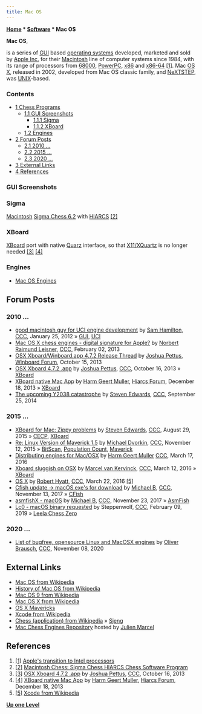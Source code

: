 ```yaml
---
title: Mac OS
---
```

**[Home](Home "Home") \* [Software](Software "Software") \* Mac OS**


**Mac OS**,  

is a series of [GUI](https://en.wikipedia.org/wiki/Graphical_user_interface) based [operating systems](https://en.wikipedia.org/wiki/Operating_system) developed, marketed and sold by [Apple Inc.](index.php?title=Apple&action=edit&redlink=1 "Apple (page does not exist)") for their [Macintosh](Macintosh "Macintosh") line of computer systems since 1984, with its range of processors from [68000](68000 "68000"), [PowerPC](PowerPC "PowerPC"), [x86](X86 "X86") and [x86-64](X86-64 "X86-64") <a id="cite-note-1" href="#cite-ref-1">[1]</a>. Mac [OS X](https://en.wikipedia.org/wiki/OS_X), released in 2002, developed from Mac OS classic family, and [NeXTSTEP](https://en.wikipedia.org/wiki/NeXTSTEP), was [UNIX](Unix "Unix")-based.



### Contents


* [1 Chess Programs](#chess-programs)
	+ [1.1 GUI Screenshots](#gui-screenshots)
		- [1.1.1 Sigma](#sigma)
		- [1.1.2 XBoard](#xboard)
	+ [1.2 Engines](#engines)
* [2 Forum Posts](#forum-posts)
	+ [2.1 2010 ...](#2010-...)
	+ [2.2 2015 ...](#2015-...)
	+ [2.3 2020 ...](#2020-...)
* [3 External Links](#external-links)
* [4 References](#references)






### GUI Screenshots


### Sigma


 [](http://www.hiarcs.com/mac_chess_hiarcs.htm) 
[Macintosh](Macintosh "Macintosh") [Sigma Chess 6.2](index.php?title=Sigma_Chess&action=edit&redlink=1 "Sigma Chess (page does not exist)") with [HIARCS](HIARCS "HIARCS") <a id="cite-note-2" href="#cite-ref-2">[2]</a>



### XBoard


 [](http://www.open-aurec.com/wbforum/viewtopic.php?f=19&t=52964) 
[XBoard](XBoard "XBoard") port with native [Quarz](https://en.wikipedia.org/wiki/Quartz_%28graphics_layer%29) interface, so that [X11/XQuartz](https://en.wikipedia.org/wiki/X11.app) is no longer needed <a id="cite-note-3" href="#cite-ref-3">[3]</a> <a id="cite-note-4" href="#cite-ref-4">[4]</a>



### Engines


* [Mac OS Engines](Category:Mac "Category:Mac")


## Forum Posts


### 2010 ...


* [good macintosh guy for UCI engine development](http://www.talkchess.com/forum/viewtopic.php?t=42154) by [Sam Hamilton](Sam_Hamilton "Sam Hamilton"), [CCC](CCC "CCC"), January 25, 2012 » [GUI](GUI "GUI"), [UCI](UCI "UCI")
* [Mac OS X chess engines - digital signature for Apple?](http://www.talkchess.com/forum3/viewtopic.php?f=2&t=47084) by [Norbert Raimund Leisner](Norbert_Raimund_Leisner "Norbert Raimund Leisner"), [CCC](CCC "CCC"), February 02, 2013
* [OSX Xboard/Winboard.app 4.7.2 Release Thread](http://www.open-aurec.com/wbforum/viewtopic.php?f=19&t=52964) by [Joshua Pettus](index.php?title=Joshua_Pettus&action=edit&redlink=1 "Joshua Pettus (page does not exist)"), [Winboard Forum](Computer_Chess_Forums "Computer Chess Forums"), October 15, 2013
* [OSX Xboard 4.7.2 .app](http://www.talkchess.com/forum/viewtopic.php?t=49729) by [Joshua Pettus](index.php?title=Joshua_Pettus&action=edit&redlink=1 "Joshua Pettus (page does not exist)"), [CCC](CCC "CCC"), October 16, 2013 » [XBoard](XBoard "XBoard")
* [XBoard native Mac App](http://hiarcs.net/forums/viewtopic.php?t=6492) by [Harm Geert Muller](Harm_Geert_Muller "Harm Geert Muller"), [Hiarcs Forum](Computer_Chess_Forums "Computer Chess Forums"), December 18, 2013 » [XBoard](XBoard "XBoard")
* [The upcoming Y2038 catastrophe](http://www.talkchess.com/forum/viewtopic.php?t=53818) by [Steven Edwards](Steven_Edwards "Steven Edwards"), [CCC](CCC "CCC"), September 25, 2014


### 2015 ...


* [XBoard for Mac: Zippy problems](http://www.talkchess.com/forum/viewtopic.php?t=57430) by [Steven Edwards](Steven_Edwards "Steven Edwards"), [CCC](CCC "CCC"), August 29, 2015 » [CECP](Chess_Engine_Communication_Protocol "Chess Engine Communication Protocol"), [XBoard](XBoard "XBoard")
* [Re: Linux Version of Maverick 1.5](http://www.talkchess.com/forum/viewtopic.php?t=58230&start=3) by [Michael Dvorkin](Michael_Dvorkin "Michael Dvorkin"), [CCC](CCC "CCC"), November 12, 2015 » [BitScan](BitScan "BitScan"), [Population Count](Population_Count "Population Count"), [Maverick](Maverick "Maverick")
* [Distributing engines for Mac/OSX](http://www.talkchess.com/forum/viewtopic.php?t=59544) by [Harm Geert Muller](Harm_Geert_Muller "Harm Geert Muller") [CCC](CCC "CCC"), March 17, 2016
* [Xboard sluggish on OSX](http://www.talkchess.com/forum/viewtopic.php?t=59495) by [Marcel van Kervinck](Marcel_van_Kervinck "Marcel van Kervinck"), [CCC](CCC "CCC"), March 12, 2016 » [XBoard](XBoard "XBoard")
* [OS X](http://www.talkchess.com/forum/viewtopic.php?t=59601) by [Robert Hyatt](Robert_Hyatt "Robert Hyatt"), [CCC](CCC "CCC"), March 22, 2016 <a id="cite-note-5" href="#cite-ref-5">[5]</a>
* [Cfish update -> macOS exe's for download](http://www.talkchess.com/forum3/viewtopic.php?f=2&t=65710) by [Michael B](Michael_Byrne "Michael Byrne"), [CCC](CCC "CCC"), November 13, 2017 » [CFish](CFish "CFish")
* [asmfishX - macOS](http://www.talkchess.com/forum3/viewtopic.php?f=2&t=65797) by [Michael B](Michael_Byrne "Michael Byrne"), [CCC](CCC "CCC"), November 23, 2017 » [AsmFish](AsmFish "AsmFish")
* [Lc0 - macOS binary requested](http://www.talkchess.com/forum3/viewtopic.php?f=7&t=69852) by Steppenwolf, [CCC](CCC "CCC"), February 09, 2019 » [Leela Chess Zero](Leela_Chess_Zero "Leela Chess Zero")


### 2020 ...


* [List of bugfree, opensource Linux and MacOSX engines](http://www.talkchess.com/forum3/viewtopic.php?f=2&t=75718) by [Oliver Brausch](Oliver_Brausch "Oliver Brausch"), [CCC](CCC "CCC"), November 08, 2020


## External Links


* [Mac OS from Wikipedia](https://en.wikipedia.org/wiki/Mac_OS)
* [History of Mac OS from Wikipedia](https://en.wikipedia.org/wiki/History_of_Mac_OS)
* [Mac OS 9 from Wikipedia](https://en.wikipedia.org/wiki/Mac_OS_9)
* [Mac OS X from Wikipedia](https://en.wikipedia.org/wiki/Mac_OS_X)
* [OS X Mavericks](https://en.wikipedia.org/wiki/OS_X_Mavericks)
* [Xcode from Wikipedia](https://en.wikipedia.org/wiki/Xcode)
* [Chess (application) from Wikipedia](https://en.wikipedia.org/wiki/Chess_%28application%29) » [Sjeng](Sjeng "Sjeng")
* [Mac Chess Engines Repository](http://julien.marcel.free.fr/macchess/Chess_on_Mac/Engines.html) hosted by [Julien Marcel](Julien_Marcel "Julien Marcel")


## References


1. <a id="cite-ref-1" href="#cite-note-1">[1]</a> [Apple's transition to Intel processors](https://en.wikipedia.org/wiki/Apple%27s_transition_to_Intel_processors)
2. <a id="cite-ref-2" href="#cite-note-2">[2]</a> [Macintosh Chess: Sigma Chess HIARCS Chess Software Program](http://www.hiarcs.com/prev-prod/MacH13-DJ12/mac_chess_hiarcs1.htm)
3. <a id="cite-ref-3" href="#cite-note-3">[3]</a> [OSX Xboard 4.7.2 .app](http://www.talkchess.com/forum/viewtopic.php?t=49729) by [Joshua Pettus](index.php?title=Joshua_Pettus&action=edit&redlink=1 "Joshua Pettus (page does not exist)"), [CCC](CCC "CCC"), October 16, 2013
4. <a id="cite-ref-4" href="#cite-note-4">[4]</a> [XBoard native Mac App](http://hiarcs.net/forums/viewtopic.php?t=6492) by [Harm Geert Muller](Harm_Geert_Muller "Harm Geert Muller"), [Hiarcs Forum](Computer_Chess_Forums "Computer Chess Forums"), December 18, 2013
5. <a id="cite-ref-5" href="#cite-note-5">[5]</a> [Xcode from Wikipedia](https://en.wikipedia.org/wiki/Xcode)

**[Up one Level](Software "Software")**







 
